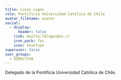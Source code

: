 ```yaml
---
title: Lucas Lagos
role: Pontificia Universidad Católica de Chile
avatar_filename: avatar
social:
  - display:
      header: false
    link: mailto:lblagos@uc.cl
    icon_pack: fas
    icon: envelope
superuser: false
user_groups:
  - DIRECTIVA
---
```

Delegado de la Pontificia Universidad Católica de Chile.